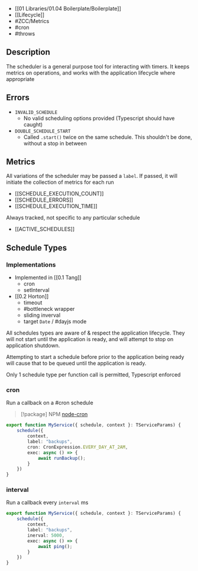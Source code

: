 - [[01 Libraries/01.04 Boilerplate/Boilerplate]]
- [[Lifecycle]]
- #ZCC/Metrics
- #cron
- #throws

## Description

The scheduler is a general purpose tool for interacting with timers. It keeps metrics on operations, and works with the application lifecycle where appropriate

## Errors

- `INVALID_SCHEDULE`
	- No valid scheduling options provided (Typescript should have caught)
- `DOUBLE_SCHEDULE_START`
	- Called `.start()` twice on the same schedule. This shouldn't be done, without a stop in between

## Metrics

All variations of the scheduler may be passed a `label`. If passed, it will initiate the collection of metrics for each run


- [[SCHEDULE_EXECUTION_COUNT]]
- [[SCHEDULE_ERRORS]]
- [[SCHEDULE_EXECUTION_TIME]]

Always tracked, not specific to any particular schedule
- [[ACTIVE_SCHEDULES]]

## Schedule Types

### Implementations

- Implemented in [[0.1 Tang]]
	- cron
	- setInterval
- [[0.2 Horton]]
	- timeout
	- #bottleneck wrapper
	- sliding inverval
	- target `Date` / #dayjs mode

All schedules types are aware of & respect the application lifecycle. They will not start until the application is ready, and will attempt to stop on application shutdown.

Attempting to start a schedule before prior to the application being ready will cause that to be queued until the application is ready. 

Only 1  schedule type per function call is permitted, Typescript enforced
### cron
Run a callback on a #cron schedule

> [!package] NPM [node-cron](https://www.npmjs.com/package/node-cron)

```typescript
export function MyService({ schedule, context }: TServiceParams) {
	schedule({
		context,
		label: "backups",
		cron: CronExpression.EVERY_DAY_AT_2AM,
		exec: async () => {
			await runBackup();
		}
	})
}
```

### interval
Run a callback every `interval` ms

```typescript
export function MyService({ schedule, context }: TServiceParams) {
	schedule({
		context,
		label: "backups",
		inerval: 5000,
		exec: async () => {
			await ping();
		}
	})
}
```
